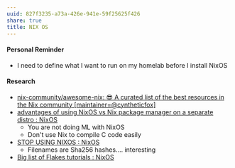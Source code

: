 ```yaml
---
uuid: 827f3235-a73a-426e-941e-59f25625f426
share: true
title: NIX OS
---
```

#### Personal Reminder

* I need to define what I want to run on my homelab before I install NixOS

#### Research

* [nix-community/awesome-nix: 😎 A curated list of the best resources in the Nix community [maintainer=@cyntheticfox]](https://github.com/nix-community/awesome-nix)
* [advantages of using NixOS vs Nix package manager on a separate distro : NixOS](https://old.reddit.com/r/NixOS/comments/123nd64/advantages_of_using_nixos_vs_nix_package_manager/)
	* You are not doing ML with NixOS
	* Don't use Nix to compile C code easily
* [STOP USING NIXOS : NixOS](https://old.reddit.com/r/NixOS/comments/o8g95v/stop_using_nixos/)
	* Filenames are Sha256 hashes.... interesting
* [Big list of Flakes tutorials : NixOS](https://old.reddit.com/r/NixOS/comments/v2xpjm/big_list_of_flakes_tutorials/)